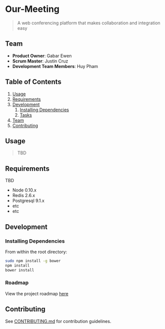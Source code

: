 # Our-Meeting

> A web conferencing platform that makes collaboration and integration easy 

## Team

  - __Product Owner__: Gabar Ewen
  - __Scrum Master__: Justin Cruz
  - __Development Team Members__: Huy Pham

## Table of Contents

1. [Usage](#Usage)
1. [Requirements](#requirements)
1. [Development](#development)
    1. [Installing Dependencies](#installing-dependencies)
    1. [Tasks](#tasks)
1. [Team](#team)
1. [Contributing](#contributing)

## Usage

> TBD

## Requirements

TBD

- Node 0.10.x
- Redis 2.6.x
- Postgresql 9.1.x
- etc
- etc

## Development

### Installing Dependencies

From within the root directory:

```sh
sudo npm install -g bower
npm install
bower install
```

### Roadmap

View the project roadmap [here](https://github.com/OSConf/Our-meeting/milestones)


## Contributing

See [CONTRIBUTING.md](CONTRIBUTING.md) for contribution guidelines.
